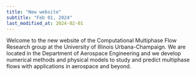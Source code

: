 ```yaml
---
title: "New website"
subtitle: "Feb 01, 2024"
last_modified_at: 2024-02-01
---
```


Welcome to the new website of the Computational Multiphase Flow Research group at the University of Illinois Urbana-Champaign. We are located in the Department of Aerospace Engineering and we develop numerical methods and physical models to study and predict multiphase flows with applications in aerospace and beyond.
